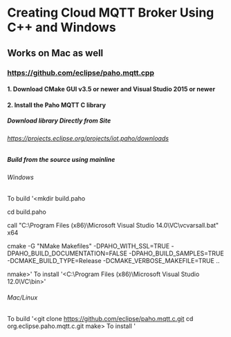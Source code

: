 # Creating Cloud MQTT Broker Using C++ and Windows
## Works on Mac as well
### https://github.com/eclipse/paho.mqtt.cpp

#### 1. Download CMake GUI v3.5 or newer and Visual Studio 2015 or newer
#### 2. Install the Paho MQTT C library
##### Download library Directly from Site
###### https://projects.eclipse.org/projects/iot.paho/downloads
##### Build from the source using mainline
###### Windows
To build
'<mkdir build.paho

cd build.paho

call "C:\Program Files (x86)\Microsoft Visual Studio 14.0\VC\vcvarsall.bat" x64

cmake -G "NMake Makefiles" -DPAHO_WITH_SSL=TRUE -DPAHO_BUILD_DOCUMENTATION=FALSE -DPAHO_BUILD_SAMPLES=TRUE -DCMAKE_BUILD_TYPE=Release -DCMAKE_VERBOSE_MAKEFILE=TRUE ..

nmake>'
To install
'<C:\Program Files (x86)\Microsoft Visual Studio 12.0\VC\bin>'
###### Mac/Linux
To build
'<git clone https://github.com/eclipse/paho.mqtt.c.git
cd org.eclipse.paho.mqtt.c.git
make>
To install
<sudo make install>'
